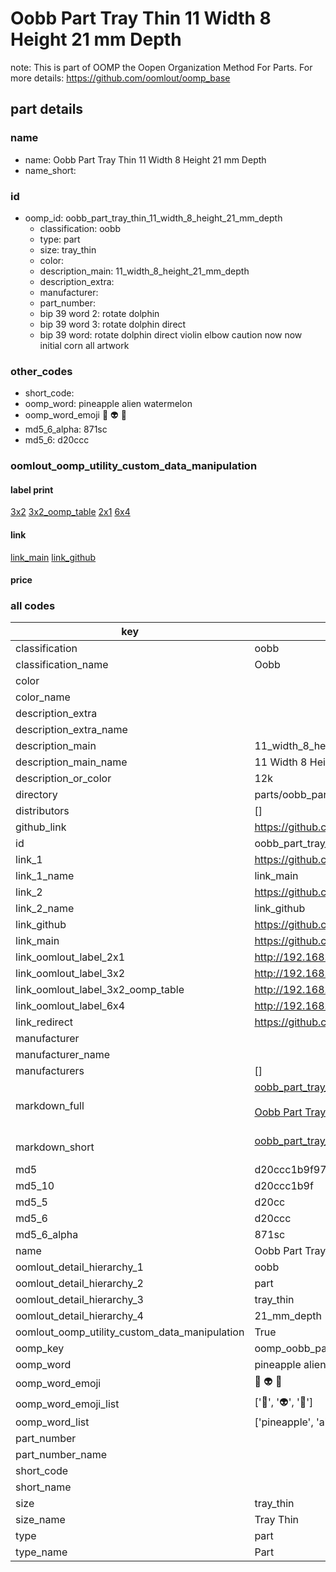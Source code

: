 # Oobb Part Tray Thin 11 Width 8 Height 21 mm Depth  

note: This is part of OOMP the Oopen Organization Method For Parts. For more details: https://github.com/oomlout/oomp_base

##  part details
  







### name
* name: Oobb Part Tray Thin 11 Width 8 Height 21 mm Depth
* name_short: 
### id
* oomp_id: oobb_part_tray_thin_11_width_8_height_21_mm_depth
  * classification: oobb
  * type: part
  * size: tray_thin
  * color: 
  * description_main: 11_width_8_height_21_mm_depth
  * description_extra: 
  * manufacturer: 
  * part_number: 
  * bip 39 word 2: rotate dolphin
  * bip 39 word 3: rotate dolphin direct
  * bip 39 word: rotate dolphin direct violin elbow caution now now initial corn all artwork

### other_codes
* short_code: 
* oomp_word: pineapple alien watermelon
* oomp_word_emoji :pineapple: :alien: :watermelon:
* md5_6_alpha: 871sc
* md5_6: d20ccc






### oomlout_oomp_utility_custom_data_manipulation
#### label print
[3x2](http://192.168.1.245:1112/?label=oomp%20871sc)
[3x2_oomp_table](http://192.168.1.108:1112/?label=oomp%20871sc)
[2x1](http://192.168.1.242:1112/?label=oomp%20871sc)
[6x4](http://192.168.1.55:1112/?label=oomp%20871sc)    

#### link

[link_main](https://github.com/oomlout/oomlout_oomp_version_1_messy/tree/main/parts/oobb_part_tray_thin_11_width_8_height_21_mm_depth) [link_github](https://github.com/oomlout/oomlout_oomp_version_1_messy/tree/main/parts/oobb_part_tray_thin_11_width_8_height_21_mm_depth)                             

#### price







### all codes 
| key | value |  
| --- | --- |  
| classification | oobb |  
| classification_name | Oobb |  
| color |  |  
| color_name |  |  
| description_extra |  |  
| description_extra_name |  |  
| description_main | 11_width_8_height_21_mm_depth |  
| description_main_name | 11 Width 8 Height 21 mm Depth |  
| description_or_color | 12k |  
| directory | parts/oobb_part_tray_thin_11_width_8_height_21_mm_depth |  
| distributors | [] |  
| github_link | https://github.com/oomlout/oomlout_oomp_part_src/tree/main/parts/oobb_part_tray_thin_11_width_8_height_21_mm_depth |  
| id | oobb_part_tray_thin_11_width_8_height_21_mm_depth |  
| link_1 | https://github.com/oomlout/oomlout_oomp_version_1_messy/tree/main/parts/oobb_part_tray_thin_11_width_8_height_21_mm_depth |  
| link_1_name | link_main |  
| link_2 | https://github.com/oomlout/oomlout_oomp_version_1_messy/tree/main/parts/oobb_part_tray_thin_11_width_8_height_21_mm_depth |  
| link_2_name | link_github |  
| link_github | https://github.com/oomlout/oomlout_oomp_version_1_messy/tree/main/parts/oobb_part_tray_thin_11_width_8_height_21_mm_depth |  
| link_main | https://github.com/oomlout/oomlout_oomp_version_1_messy/tree/main/parts/oobb_part_tray_thin_11_width_8_height_21_mm_depth |  
| link_oomlout_label_2x1 | http://192.168.1.242:1112/?label=oomp%20871sc |  
| link_oomlout_label_3x2 | http://192.168.1.245:1112/?label=oomp%20871sc |  
| link_oomlout_label_3x2_oomp_table | http://192.168.1.108:1112/?label=oomp%20871sc |  
| link_oomlout_label_6x4 | http://192.168.1.55:1112/?label=oomp%20871sc |  
| link_redirect | https://github.com/oomlout/oomlout_oomp_version_1_messy/tree/main/parts/oobb_part_tray_thin_11_width_8_height_21_mm_depth |  
| manufacturer |  |  
| manufacturer_name |  |  
| manufacturers | [] |  
| markdown_full | [oobb_part_tray_thin_11_width_8_height_21_mm_depth](none)<br>[](none)<br>[Oobb Part Tray Thin 11 Width 8 Height 21 Mm Depth](none)<br><br> |  
| markdown_short | [oobb_part_tray_thin_11_width_8_height_21_mm_depth](none)<br><br> |  
| md5 | d20ccc1b9f9732e492a39f447d1035e1 |  
| md5_10 | d20ccc1b9f |  
| md5_5 | d20cc |  
| md5_6 | d20ccc |  
| md5_6_alpha | 871sc |  
| name | Oobb Part Tray Thin 11 Width 8 Height 21 mm Depth |  
| oomlout_detail_hierarchy_1 | oobb |  
| oomlout_detail_hierarchy_2 | part |  
| oomlout_detail_hierarchy_3 | tray_thin |  
| oomlout_detail_hierarchy_4 | 21_mm_depth |  
| oomlout_oomp_utility_custom_data_manipulation | True |  
| oomp_key | oomp_oobb_part_tray_thin_11_width_8_height_21_mm_depth |  
| oomp_word | pineapple alien watermelon |  
| oomp_word_emoji | :pineapple: :alien: :watermelon: |  
| oomp_word_emoji_list | [':pineapple:', ':alien:', ':watermelon:'] |  
| oomp_word_list | ['pineapple', 'alien', 'watermelon'] |  
| part_number |  |  
| part_number_name |  |  
| short_code |  |  
| short_name |  |  
| size | tray_thin |  
| size_name | Tray Thin |  
| type | part |  
| type_name | Part |  
